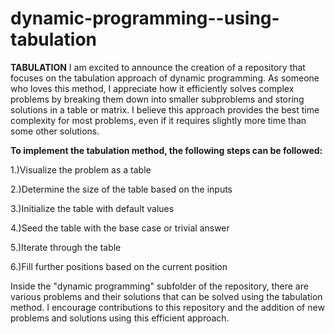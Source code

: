 # dynamic-programming--using-tabulation

**TABULATION**
I am excited to announce the creation of a repository that focuses on the tabulation approach of dynamic programming. As someone who loves this method, I appreciate how it efficiently solves complex problems by breaking them down into smaller subproblems and storing solutions in a table or matrix. I believe this approach provides the best time complexity for most problems, even if it requires slightly more time than some other solutions.

**To implement the tabulation method, the following steps can be followed:**

1.)Visualize the problem as a table

2.)Determine the size of the table based on the inputs

3.)Initialize the table with default values

4.)Seed the table with the base case or trivial answer

5.)Iterate through the table

6.)Fill further positions based on the current position

Inside the "dynamic programming" subfolder of the repository, there are various problems and their solutions that can be solved using the tabulation method. I encourage contributions to this repository and the addition of new problems and solutions using this efficient approach.
